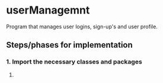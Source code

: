 # userManagemnt
Program that manages user logins, sign-up's and user profile.

## Steps/phases for implementation
### 1. Import the necessary classes and packages
1. 
